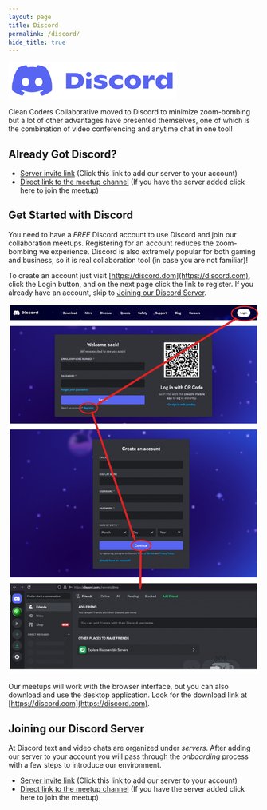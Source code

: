 ```yaml
---
layout: page
title: Discord
permalink: /discord/
hide_title: true
---
```


[//]: # (about.md)
[//]: # (Copyright © 2024 Joel A Mussman. All rights reserved.)
[//]: #

![Discord](assets/images/discord-logo.png)

Clean Coders Collaborative moved to Discord to minimize zoom-bombing but a lot of other
advantages have presented themselves, one of which is the combination of video conferencing
and anytime chat in one tool!

## Already Got Discord?

* [Server invite link](https://discord.gg/P3SAezk6ey)
\(Click this link to add our server to your account)
* [Direct link to the meetup channel](discord://discord.com/channels/1080153218899787856/1080153220137107466)
\(If you have the server added click here to join the meetup)

## Get Started with Discord

You need to have a *FREE* Discord account to use Discord and join our collaboration meetups.
Registering for an account reduces the zoom-bombing we experience.
Discord is also extremely popular for both gaming and business, so it is real collaboration tool
(in case you are not familiar)!

To create an account just visit [https://discord.dom](https://discord.com), click the Login button, and on the next page
click the link to register.
If you already have an account, skip to [Joining our Discord Server](#joining-our-discord-server).

![New Discord Signup](assets/images/new-discord-account.png)

Our meetups will work with the browser interface, but you can also download and use
the desktop application.
Look for the download link at [https://discord.com](https://discord.com).

## Joining our Discord Server

At Discord text and video chats are organized under *servers*.
After adding our server to your account you will pass through the *onboarding* process with a few steps to introduce our environment.

* [Server invite link](https://discord.gg/P3SAezk6ey)
\(Click this link to add our server to your account)
* [Direct link to the meetup channel](discord://discord.com/channels/1080153218899787856/1080153220137107466)
\(If you have the server added click here to join the meetup)